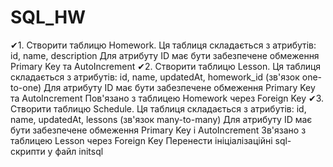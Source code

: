 # SQL_HW
 
✔1. Створити таблицю Homework. Ця таблиця складається з атрибутів: id, name, description
Для атрибуту ID має бути забезпечене обмеження Primary Key та AutoIncrement
✔2. Створити таблицю Lesson. Ця таблиця складається з атрибутів: id, name, updatedAt, homework_id (зв'язок one-to-one)
Для атрибуту ID має бути забезпечене обмеження Primary Key та AutoIncrement
Пов'язано з таблицею Homework через Foreign Key
✔3. Створити таблицю Schedule. Ця таблиця складається з атрибутів: id, name, updatedAt, lessons (зв'язок many-to-many)
Для атрибуту ID має бути забезпечене обмеження Primary Key і AutoIncrement
Зв'язано з таблицею Lesson через Foreign Key
 Перенести ініціалізаційні sql-скрипти у файл initsql
